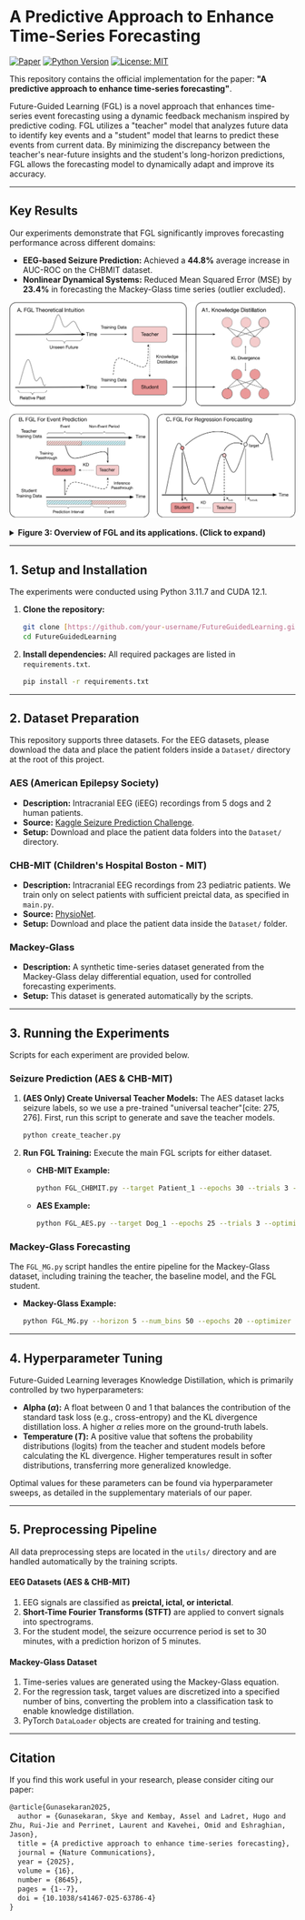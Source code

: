 # A Predictive Approach to Enhance Time-Series Forecasting

[![Paper](https://img.shields.io/badge/paper-nature_communications-B31B1B.svg)](https://doi.org/10.1038/s41467-025-63786-4)
[![Python Version](https://img.shields.io/badge/python-3.11-blue.svg)](https://www.python.org/downloads/release/python-3110/)
[![License: MIT](https://img.shields.io/badge/License-MIT-yellow.svg)](https://opensource.org/licenses/MIT)

This repository contains the official implementation for the paper: **"A predictive approach to enhance time-series forecasting"**.

Future-Guided Learning (FGL) is a novel approach that enhances time-series event forecasting using a dynamic feedback mechanism inspired by predictive coding. FGL utilizes a "teacher" model that analyzes future data to identify key events and a "student" model that learns to predict these events from current data. By minimizing the discrepancy between the teacher's near-future insights and the student's long-horizon predictions, FGL allows the forecasting model to dynamically adapt and improve its accuracy.

---

## Key Results

Our experiments demonstrate that FGL significantly improves forecasting performance across different domains:

* **EEG-based Seizure Prediction:** Achieved a **44.8%** average increase in AUC-ROC on the CHBMIT dataset.
* **Nonlinear Dynamical Systems:** Reduced Mean Squared Error (MSE) by **23.4%** in forecasting the Mackey-Glass time series (outlier excluded).

![Overview of FGL](fig3.png)
<details>
<summary><b>Figure 3: Overview of FGL and its applications. (Click to expand)</b></summary>
<b>A</b> In the FGL framework, a teacher model operates in the relative future of a student model that focuses on long-term forecasting. After training the teacher on its future-oriented task, both models perform inference during the student’s training phase. The probability distributions from the teacher and student are extracted, and a loss is computed based on Eq. (1). <b>A1</b> Knowledge distillation transfers information via the Kullback–Leibler (KL) divergence between class distributions. <b>B</b> In an event prediction setting, the teacher is trained directly on the events themselves, while the student is trained to forecast these events. Future labels are distilled from the teacher to the student, guiding the student to align more closely with the teacher model’s predictions, despite using data from the relative past. <b>C</b> In a regression forecasting scenario, the teacher and student perform short-term and long-term forecasting, respectively. Similar to event prediction, the student gains insights from the teacher during training, enhancing its ability to predict further into the future.
</details>

---

## 1. Setup and Installation

The experiments were conducted using Python 3.11.7 and CUDA 12.1.

1.  **Clone the repository:**
    ```bash
    git clone [https://github.com/your-username/FutureGuidedLearning.git](https://github.com/your-username/FutureGuidedLearning.git)
    cd FutureGuidedLearning
    ```

2.  **Install dependencies:**
    All required packages are listed in `requirements.txt`.
    ```bash
    pip install -r requirements.txt
    ```

---

## 2. Dataset Preparation

This repository supports three datasets. For the EEG datasets, please download the data and place the patient folders inside a `Dataset/` directory at the root of this project.

### AES (American Epilepsy Society)
* **Description:** Intracranial EEG (iEEG) recordings from 5 dogs and 2 human patients.
* **Source:** [Kaggle Seizure Prediction Challenge](https://www.kaggle.com/competitions/seizure-prediction).
* **Setup:** Download and place the patient data folders into the `Dataset/` directory.

### CHB-MIT (Children's Hospital Boston - MIT)
* **Description:** Intracranial EEG recordings from 23 pediatric patients. We train only on select patients with sufficient preictal data, as specified in `main.py`.
* **Source:** [PhysioNet](https://physionet.org/content/chbmit/1.0.0/).
* **Setup:** Download and place the patient data inside the `Dataset/` folder.

### Mackey-Glass
* **Description:** A synthetic time-series dataset generated from the Mackey-Glass delay differential equation, used for controlled forecasting experiments.
* **Setup:** This dataset is generated automatically by the scripts.

---

## 3. Running the Experiments

Scripts for each experiment are provided below.

### Seizure Prediction (AES & CHB-MIT)

1.  **(AES Only) Create Universal Teacher Models:** The AES dataset lacks seizure labels, so we use a pre-trained "universal teacher"[cite: 275, 276]. First, run this script to generate and save the teacher models.
    ```bash
    python create_teacher.py
    ```

2.  **Run FGL Training:** Execute the main FGL scripts for either dataset.
    * **CHB-MIT Example:**
        ```bash
        python FGL_CHBMIT.py --target Patient_1 --epochs 30 --trials 3 --optimizer_type Adam --alpha 0.5 --temperature 4
        ```
    * **AES Example:**
        ```bash
        python FGL_AES.py --target Dog_1 --epochs 25 --trials 3 --optimizer_type Adam --alpha 0.7 --temperature 4
        ```

### Mackey-Glass Forecasting

The `FGL_MG.py` script handles the entire pipeline for the Mackey-Glass dataset, including training the teacher, the baseline model, and the FGL student.

* **Mackey-Glass Example:**
    ```bash
    python FGL_MG.py --horizon 5 --num_bins 50 --epochs 20 --optimizer SGD --alpha 0.5 --temperature 4
    ```

---

## 4. Hyperparameter Tuning

Future-Guided Learning leverages Knowledge Distillation, which is primarily controlled by two hyperparameters:

* **Alpha ($\alpha$):** A float between 0 and 1 that balances the contribution of the standard task loss (e.g., cross-entropy) and the KL divergence distillation loss. A higher $\alpha$ relies more on the ground-truth labels.
* **Temperature ($T$):** A positive value that softens the probability distributions (logits) from the teacher and student models before calculating the KL divergence. Higher temperatures result in softer distributions, transferring more generalized knowledge.

Optimal values for these parameters can be found via hyperparameter sweeps, as detailed in the supplementary materials of our paper.

---

## 5. Preprocessing Pipeline

All data preprocessing steps are located in the `utils/` directory and are handled automatically by the training scripts.

#### EEG Datasets (AES & CHB-MIT)
1.  EEG signals are classified as **preictal, ictal, or interictal**.
2.  **Short-Time Fourier Transforms (STFT)** are applied to convert signals into spectrograms.
3.  For the student model, the seizure occurrence period is set to 30 minutes, with a prediction horizon of 5 minutes.

#### Mackey-Glass Dataset
1.  Time-series values are generated using the Mackey-Glass equation.
2.  For the regression task, target values are discretized into a specified number of bins, converting the problem into a classification task to enable knowledge distillation.
3.  PyTorch `DataLoader` objects are created for training and testing.

---

## Citation

If you find this work useful in your research, please consider citing our paper:

```
@article{Gunasekaran2025,
  author = {Gunasekaran, Skye and Kembay, Assel and Ladret, Hugo and Zhu, Rui-Jie and Perrinet, Laurent and Kavehei, Omid and Eshraghian, Jason},
  title = {A predictive approach to enhance time-series forecasting},
  journal = {Nature Communications},
  year = {2025},
  volume = {16},
  number = {8645},
  pages = {1--7},
  doi = {10.1038/s41467-025-63786-4}
}
```

